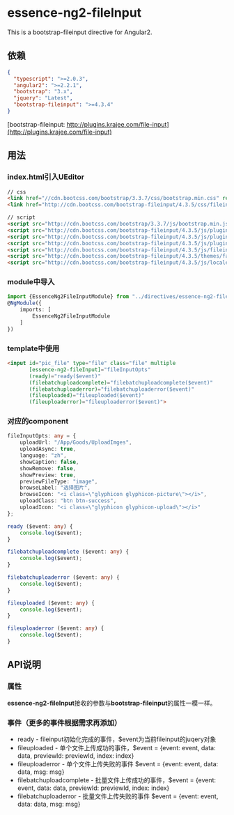 # essence-ng2-fileInput

This is a bootstrap-fileinput directive for Angular2.

## 依赖
```json
{
  "typescript": ">=2.0.3",
  "angular2": ">=2.2.1",
  "bootstrap": "3.x",
  "jquery": "Latest",
  "bootstrap-fileinput": ">=4.3.4"
}
```

[bootstrap-fileinput: http://plugins.krajee.com/file-input](http://plugins.krajee.com/file-input)

## 用法

### index.html引入UEditor
```html
// css
<link href="//cdn.bootcss.com/bootstrap/3.3.7/css/bootstrap.min.css" rel="stylesheet">
<link href="http://cdn.bootcss.com/bootstrap-fileinput/4.3.5/css/fileinput.min.css" rel="stylesheet">

// script
<script src="http://cdn.bootcss.com/bootstrap/3.3.7/js/bootstrap.min.js"></script>
<script src="http://cdn.bootcss.com/bootstrap-fileinput/4.3.5/js/plugins/canvas-to-blob.min.js"></script>
<script src="http://cdn.bootcss.com/bootstrap-fileinput/4.3.5/js/plugins/sortable.min.js"></script>
<script src="http://cdn.bootcss.com/bootstrap-fileinput/4.3.5/js/plugins/purify.min.js"></script>
<script src="http://cdn.bootcss.com/bootstrap-fileinput/4.3.5/js/fileinput.min.js"></script>
<script src="http://cdn.bootcss.com/bootstrap-fileinput/4.3.5/themes/fa/theme.js"></script>
<script src="http://cdn.bootcss.com/bootstrap-fileinput/4.3.5/js/locales/zh.js"></script>
```

### module中导入
```typescript
import {EssenceNg2FileInputModule} from "../directives/essence-ng2-fileInput";
@NgModule({
    imports: [
        EssenceNg2FileInputModule
    ]
})
```

### template中使用
```html
<input id="pic_file" type="file" class="file" multiple
       [essence-ng2-fileInput]="fileInputOpts"
       (ready)="ready($event)"
       (filebatchuploadcomplete)="filebatchuploadcomplete($event)"
       (filebatchuploaderror)="filebatchuploaderror($event)"
       (fileuploaded)="fileuploaded($event)"
       (fileuploaderror)="fileuploaderror($event)">
```

### 对应的component
```typescript
fileInputOpts: any = {
    uploadUrl: "/App/Goods/UploadImges",
    uploadAsync: true,
    language: "zh",
    showCaption: false,
    showRemove: false,
    showPreview: true,
    previewFileType: "image",
    browseLabel: "选择图片",
    browseIcon: "<i class=\"glyphicon glyphicon-picture\"></i>",
    uploadClass: "btn btn-success",
    uploadIcon: "<i class=\"glyphicon glyphicon-upload\"></i>"
};

ready ($event: any) {
    console.log($event);
}

filebatchuploadcomplete ($event: any) {
    console.log($event);
}

filebatchuploaderror ($event: any) {
    console.log($event);
}

fileuploaded ($event: any) {
    console.log($event);
}

fileuploaderror ($event: any) {
    console.log($event);
}
```

## API说明

### 属性

**essence-ng2-fileInput**接收的参数与**bootstrap-fileinput**的属性一模一样。

### 事件（更多的事件根据需求再添加）

- ready - fileinput初始化完成的事件，$event为当前fileinput的juqery对象
- fileuploaded - 单个文件上传成功的事件，$event = {event: event, data: data, previewId: previewId, index: index}
- fileuploaderror - 单个文件上传失败的事件 $event = {event: event, data: data, msg: msg}
- filebatchuploadcomplete - 批量文件上传成功的事件，$event = {event: event, data: data, previewId: previewId, index: index}
- filebatchuploaderror - 批量文件上传失败的事件 $event = {event: event, data: data, msg: msg}